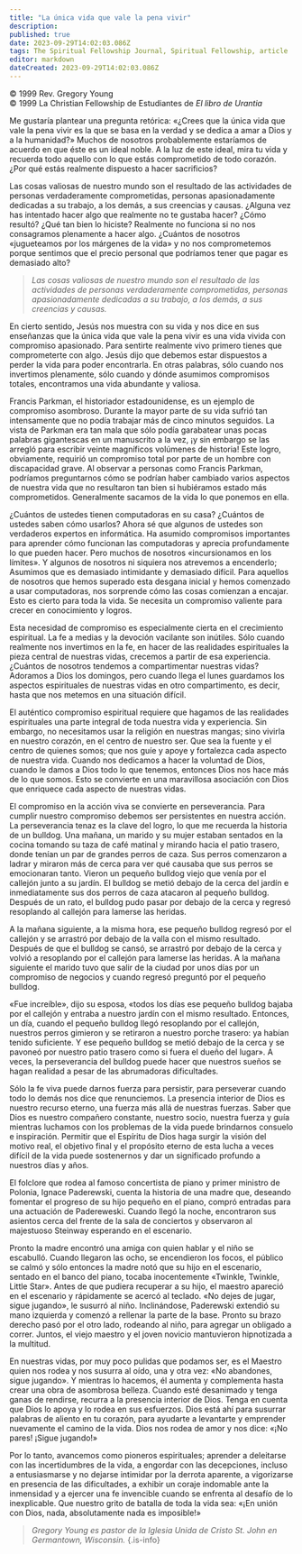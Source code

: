 ```yaml
---
title: "La única vida que vale la pena vivir"
description: 
published: true
date: 2023-09-29T14:02:03.086Z
tags: The Spiritual Fellowship Journal, Spiritual Fellowship, article
editor: markdown
dateCreated: 2023-09-29T14:02:03.086Z
---
```


<p class="v-card v-sheet theme--light grey lighten-3 px-2">© 1999 Rev. Gregory Young<br>© 1999 La Christian Fellowship de Estudiantes de <i>El libro de Urantia</i ></p>


Me gustaría plantear una pregunta retórica: «¿Crees que la única vida que vale la pena vivir es la que se basa en la verdad y se dedica a amar a Dios y a la humanidad?» Muchos de nosotros probablemente estaríamos de acuerdo en que éste es un ideal noble. A la luz de este ideal, mira tu vida y recuerda todo aquello con lo que estás comprometido de todo corazón. ¿Por qué estás realmente dispuesto a hacer sacrificios?

Las cosas valiosas de nuestro mundo son el resultado de las actividades de personas verdaderamente comprometidas, personas apasionadamente dedicadas a su trabajo, a los demás, a sus creencias y causas. ¿Alguna vez has intentado hacer algo que realmente no te gustaba hacer? ¿Cómo resultó? ¿Qué tan bien lo hiciste? Realmente no funciona si no nos consagramos plenamente a hacer algo. ¿Cuántos de nosotros «jugueteamos por los márgenes de la vida» y no nos comprometemos porque sentimos que el precio personal que podríamos tener que pagar es demasiado alto?

> _Las cosas valiosas de nuestro mundo son el resultado de las actividades de personas verdaderamente comprometidas, personas apasionadamente dedicadas a su trabajo, a los demás, a sus creencias y causas._

En cierto sentido, Jesús nos muestra con su vida y nos dice en sus enseñanzas que la única vida que vale la pena vivir es una vida vivida con compromiso apasionado. Para sentirte realmente vivo primero tienes que comprometerte con algo. Jesús dijo que debemos estar dispuestos a perder la vida para poder encontrarla. En otras palabras, sólo cuando nos invertimos plenamente, sólo cuando y dónde asumimos compromisos totales, encontramos una vida abundante y valiosa.

Francis Parkman, el historiador estadounidense, es un ejemplo de compromiso asombroso. Durante la mayor parte de su vida sufrió tan intensamente que no podía trabajar más de cinco minutos seguidos. La vista de Parkman era tan mala que sólo podía garabatear unas pocas palabras gigantescas en un manuscrito a la vez, ¡y sin embargo se las arregló para escribir veinte magníficos volúmenes de historia! Este logro, obviamente, requirió un compromiso total por parte de un hombre con discapacidad grave. Al observar a personas como Francis Parkman, podríamos preguntarnos cómo se podrían haber cambiado varios aspectos de nuestra vida que no resultaron tan bien si hubiéramos estado más comprometidos. Generalmente sacamos de la vida lo que ponemos en ella.

¿Cuántos de ustedes tienen computadoras en su casa? ¿Cuántos de ustedes saben cómo usarlos? Ahora sé que algunos de ustedes son verdaderos expertos en informática. Ha asumido compromisos importantes para aprender cómo funcionan las computadoras y aprecia profundamente lo que pueden hacer. Pero muchos de nosotros «incursionamos en los límites». Y algunos de nosotros ni siquiera nos atrevemos a encenderlo; Asumimos que es demasiado intimidante y demasiado difícil. Para aquellos de nosotros que hemos superado esta desgana inicial y hemos comenzado a usar computadoras, nos sorprende cómo las cosas comienzan a encajar. Esto es cierto para toda la vida. Se necesita un compromiso valiente para crecer en conocimiento y logros.

Esta necesidad de compromiso es especialmente cierta en el crecimiento espiritual. La fe a medias y la devoción vacilante son inútiles. Sólo cuando realmente nos invertimos en la fe, en hacer de las realidades espirituales la pieza central de nuestras vidas, crecemos a partir de esa experiencia. ¿Cuántos de nosotros tendemos a compartimentar nuestras vidas? Adoramos a Dios los domingos, pero cuando llega el lunes guardamos los aspectos espirituales de nuestras vidas en otro compartimento, es decir, hasta que nos metemos en una situación difícil.

El auténtico compromiso espiritual requiere que hagamos de las realidades espirituales una parte integral de toda nuestra vida y experiencia. Sin embargo, no necesitamos usar la religión en nuestras mangas; sino vivirla en nuestro corazón, en el centro de nuestro ser. Que sea la fuente y el centro de quienes somos; que nos guíe y apoye y fortalezca cada aspecto de nuestra vida. Cuando nos dedicamos a hacer la voluntad de Dios, cuando le damos a Dios todo lo que tenemos, entonces Dios nos hace más de lo que somos. Esto se convierte en una maravillosa asociación con Dios que enriquece cada aspecto de nuestras vidas.

El compromiso en la acción viva se convierte en perseverancia. Para cumplir nuestro compromiso debemos ser persistentes en nuestra acción. La perseverancia tenaz es la clave del logro, lo que me recuerda la historia de un bulldog. Una mañana, un marido y su mujer estaban sentados en la cocina tomando su taza de café matinal y mirando hacia el patio trasero, donde tenían un par de grandes perros de caza. Sus perros comenzaron a ladrar y miraron más de cerca para ver qué causaba que sus perros se emocionaran tanto. Vieron un pequeño bulldog viejo que venía por el callejón junto a su jardín. El bulldog se metió debajo de la cerca del jardín e inmediatamente sus dos perros de caza atacaron al pequeño bulldog. Después de un rato, el bulldog pudo pasar por debajo de la cerca y regresó resoplando al callejón para lamerse las heridas.

A la mañana siguiente, a la misma hora, ese pequeño bulldog regresó por el callejón y se arrastró por debajo de la valla con el mismo resultado. Después de que el bulldog se cansó, se arrastró por debajo de la cerca y volvió a resoplando por el callejón para lamerse las heridas. A la mañana siguiente el marido tuvo que salir de la ciudad por unos días por un compromiso de negocios y cuando regresó preguntó por el pequeño bulldog.

«Fue increíble», dijo su esposa, «todos los días ese pequeño bulldog bajaba por el callejón y entraba a nuestro jardín con el mismo resultado. Entonces, un día, cuando el pequeño bulldog llegó resoplando por el callejón, nuestros perros gimieron y se retiraron a nuestro porche trasero: ya habían tenido suficiente. Y ese pequeño bulldog se metió debajo de la cerca y se pavoneó por nuestro patio trasero como si fuera el dueño del lugar». A veces, la perseverancia del bulldog puede hacer que nuestros sueños se hagan realidad a pesar de las abrumadoras dificultades.

Sólo la fe viva puede darnos fuerza para persistir, para perseverar cuando todo lo demás nos dice que renunciemos. La presencia interior de Dios es nuestro recurso eterno, una fuerza más allá de nuestras fuerzas. Saber que Dios es nuestro compañero constante, nuestro socio, nuestra fuerza y guía mientras luchamos con los problemas de la vida puede brindarnos consuelo e inspiración. Permitir que el Espíritu de Dios haga surgir la visión del motivo real, el objetivo final y el propósito eterno de esta lucha a veces difícil de la vida puede sostenernos y dar un significado profundo a nuestros días y años.

El folclore que rodea al famoso concertista de piano y primer ministro de Polonia, Ignace Paderewski, cuenta la historia de una madre que, deseando fomentar el progreso de su hijo pequeño en el piano, compró entradas para una actuación de Padereweski. Cuando llegó la noche, encontraron sus asientos cerca del frente de la sala de conciertos y observaron al majestuoso Steinway esperando en el escenario.

Pronto la madre encontró una amiga con quien hablar y el niño se escabulló. Cuando llegaron las ocho, se encendieron los focos, el público se calmó y sólo entonces la madre notó que su hijo en el escenario, sentado en el banco del piano, tocaba inocentemente «Twinkle, Twinkle, Little Star». Antes de que pudiera recuperar a su hijo, el maestro apareció en el escenario y rápidamente se acercó al teclado. «No dejes de jugar, sigue jugando», le susurró al niño. Inclinándose, Paderewski extendió su mano izquierda y comenzó a rellenar la parte de la base. Pronto su brazo derecho pasó por el otro lado, rodeando al niño, para agregar un obligado a correr. Juntos, el viejo maestro y el joven novicio mantuvieron hipnotizada a la multitud.

En nuestras vidas, por muy poco pulidas que podamos ser, es el Maestro quien nos rodea y nos susurra al oído, una y otra vez: «No abandones, sigue jugando». Y mientras lo hacemos, él aumenta y complementa hasta crear una obra de asombrosa belleza. Cuando esté desanimado y tenga ganas de rendirse, recurra a la presencia interior de Dios. Tenga en cuenta que Dios lo apoya y lo rodea en sus esfuerzos. Dios está ahí para susurrar palabras de aliento en tu corazón, para ayudarte a levantarte y emprender nuevamente el camino de la vida. Dios nos rodea de amor y nos dice: «¡No pares! ¡Sigue jugando!»

Por lo tanto, avancemos como pioneros espirituales; aprender a deleitarse con las incertidumbres de la vida, a engordar con las decepciones, incluso a entusiasmarse y no dejarse intimidar por la derrota aparente, a vigorizarse en presencia de las dificultades, a exhibir un coraje indomable ante la inmensidad y a ejercer una fe invencible cuando se enfrenta al desafío de lo inexplicable. Que nuestro grito de batalla de toda la vida sea: «¡En unión con Dios, nada, absolutamente nada es imposible!»

> _Gregory Young es pastor de la Iglesia Unida de Cristo St. John en Germantown, Wisconsin._
{.is-info}

